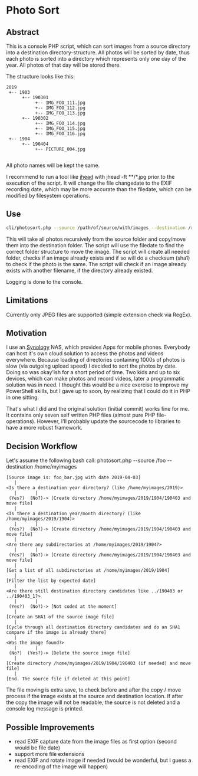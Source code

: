 # Photo Sort

## Abstract

This is a console PHP script, which can sort images from a source directory into a destination directory-structure.
All photos will be sorted by date, thus each photo is sorted into a directory which represents only one day of the year.
All photos of that day will be stored there.

The structure looks like this:

```
2019
 +-- 1903
      +-- 190301
           +-- IMG_FOO_111.jpg
           +-- IMG_FOO_112.jpg
           +-- IMG_FOO_113.jpg
      +-- 190302
           +-- IMG_FOO_114.jpg
           +-- IMG_FOO_115.jpg
           +-- IMG_FOO_116.jpg
 +-- 1904
      +-- 190404
           +-- PICTURE_004.jpg      
       
```
All photo names will be kept the same.

I recommend to run a tool like [jhead](http://www.sentex.net/~mwandel/jhead/) with jhead -ft **/*.jpg prior to the execution of the script. 
It will change the file changedate to the EXIF recording date, which may be more accurate than the filedate, which can be modified by filesystem operations.

## Use

```bash
cli/photosort.php --source /path/of/source/with/images --destination /root/of/photo/catalog
```

This will take all photos recursively from the source folder and copy/move them into the destination folder.
The script will use the filedate to find the correct folder structure to move the image. 
The script will create all needed folder, checks if an image already exists and if so will do a checksum (sha1) to check if the photo is the same.
The script will check if an image already exists with another filename, if the directory already existed.

Logging is done to the console.

## Limitations

Currently only JPEG files are supported (simple extension check via RegEx). 

## Motivation

I use an [Synology](https://www.synology.com) NAS, which provides Apps for mobile phones.
Everybody can host it's own cloud solution to access the photos and videos everywhere. 
Because loading of directories containing 1000s of photos is slow (via outgoing upload speed) I decided to sort the photos by date.
Doing so was okay'ish for a short period of time. Two kids and up to six devices, which can make photos and record videos, later a programmatic solution was in need.
I thought this would be a nice exercise to improve my PowerShell skills, but I gave up to soon, by realizing that I could do it in PHP in one sitting.

That's what I did and the original solution (initial commit) works fine for me. 
It contains only seven self written PHP files (almost pure PHP file-operations). 
However, I'll probably update the sourcecode to libraries to have a more robust framework.

## Decision Workflow

Let's assume the following bash call: photosort.php --source /foo --destination /home/myimages

```
[Source image is: foo_bar.jpg with date 2019-04-03]
   |
<Is there a destination year directory? (like /home/myimages/2019)>
   |       |
 (Yes?)  (No?)-> [Create directory /home/myimages/2019/1904/190403 and move file]
   |
<Is there a destination year/month directory? (like /home/myimages/2019/1904)>
   |       |
 (Yes?)  (No?)-> [Create directory /home/myimages/2019/1904/190403 and move file]
   |
<Are there any subdirectories at /home/myimages/2019/1904?>   
   |       |
 (Yes?)  (No?)-> [Create directory /home/myimages/2019/1904/190403 and move file]
   |
[Get a list of all subdirectories at /home/myimages/2019/1904]
   |
[Filter the list by expected date]
   |
<Are there still destination directory candidates like ../190403 or ../190403_1?>
   |       |
 (Yes?)  (No?)-> [Not coded at the moment]
   |
[Create an SHA1 of the source image file]
   |
[Cycle through all destination directory candidates and do an SHA1 compare if the image is already there]
   |
<Was the image found?>
   |       |
 (No?)  (Yes?)-> [Delete the source image file]
   |
[Create directory /home/myimages/2019/1904/190403 (if needed) and move file]
   | 
[End. The source file if deleted at this point]
```

The file moving is extra save, to check before and after the copy / move process if the image exists at the source and destination location.
If after the copy the image will not be readable, the source is not deleted and a console log message is printed.

## Possible Improvements 

- read EXIF capture date from the image files as first option (second would be file date)
- support more file extensions
- read EXIF and rotate image if needed (would be wonderful, but I guess a re-encoding of the image will happen)